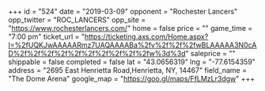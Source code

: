 +++
id = "524"
date = "2019-03-09"
opponent = "Rochester Lancers"
opp_twitter = "ROC_LANCERS"
opp_site = "https://www.rochesterlancers.com/"
home = false
price = ""
game_time = "7:00 pm"
ticket_url = "https://ticketing.axs.com/Home.aspx?I=%2fUQKJwAAAAARmz7UAQAAAABa%2fv%2f%2f%2fwBLAAAAA3N0cAD%2f%2f%2f%2f%2f%2f%2f%2f%2f%2fw%3d%3d"
saleprice = ""
shippable = false
completed = false
lat = "43.0656319"
lng = "-77.6154359"
address = "2695 East Henrietta Road,Henrietta, NY, 14467"
field_name = "The Dome Arena"
google_map = "https://goo.gl/maps/FfLMzLr3dgw"
+++